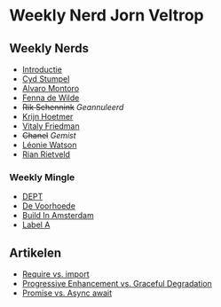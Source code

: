 # Weekly Nerd Jorn Veltrop

## Weekly Nerds
-   [Introductie](https://github.com/jornveltrop/weekly-nerd/wiki/Weekly-Nerds)
-   [Cyd Stumpel](https://github.com/jornveltrop/weekly-nerd/wiki/Cyd-Stumpel)
-   [Alvaro Montoro](https://github.com/jornveltrop/weekly-nerd/wiki/Alvaro-Montoro)
-   [Fenna de Wilde](https://github.com/jornveltrop/weekly-nerd/wiki/Fenna-de-Wilde)
-   <s>Rik Schennink</s> *Geannuleerd*
-   [Krijn Hoetmer](https://github.com/jornveltrop/weekly-nerd/wiki/Krijn-Hoetmer)
-   [Vitaly Friedman](https://github.com/jornveltrop/weekly-nerd/wiki/Vitaly-Friedman)
-   <s>Chanel</s> *Gemist*
-   [Léonie Watson](https://github.com/jornveltrop/weekly-nerd/wiki/Léonie-Watson)
-   [Rian Rietveld](https://github.com/jornveltrop/weekly-nerd/wiki/Rian-Rietveld)

### Weekly Mingle
-   [DEPT](https://github.com/jornveltrop/weekly-nerd/wiki/DEPT)
-   [De Voorhoede](https://github.com/jornveltrop/weekly-nerd/wiki/De-Voorhoede)
-   [Build In Amsterdam](https://github.com/jornveltrop/weekly-nerd/wiki/Build-In-Amsterdam)
-   [Label A](https://github.com/jornveltrop/weekly-nerd/wiki/Label-A)


## Artikelen
-   [Require vs. import](https://github.com/jornveltrop/weekly-nerd/wiki/Require-vs-import)
-   [Progressive Enhancement vs. Graceful Degradation](https://github.com/jornveltrop/weekly-nerd/wiki/PE-vs-GD)
-   [Promise vs. Async await](https://github.com/jornveltrop/weekly-nerd/wiki/promise-vs-async-await)

